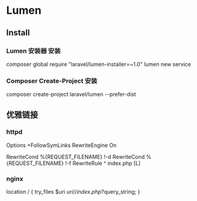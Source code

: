 # Lumen
## Install
### Lumen 安装器 安装
composer global require "laravel/lumen-installer=~1.0"
lumen new service

### Composer Create-Project 安装
composer create-project laravel/lumen --prefer-dist

## 优雅链接
### httpd
Options +FollowSymLinks
RewriteEngine On

RewriteCond %{REQUEST_FILENAME} !-d
RewriteCond %{REQUEST_FILENAME} !-f
RewriteRule ^ index.php [L]
### nginx
location / {
	try_files $uri $uri/ /index.php?$query_string;
}
